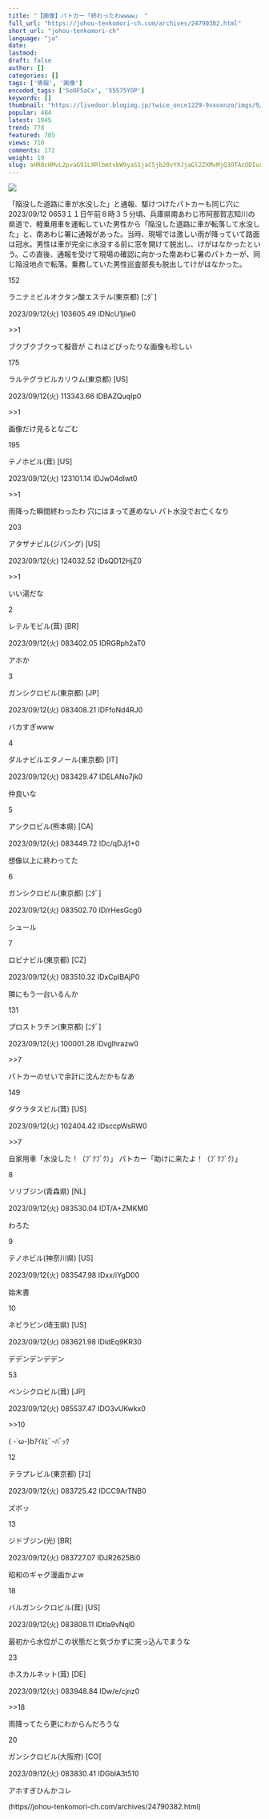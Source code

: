 ```yaml
---
title: "【画像】パトカー「終わったわwwww」 "
full_url: "https://johou-tenkomori-ch.com/archives/24790382.html"
short_url: "johou-tenkomori-ch"
language: "ja"
date: 
lastmod: 
draft: false
author: []
categories: []
tags: ['情報', '画像']
encoded_tags: ['5oOF5aCx', '55S75YOP']
keywords: []
thumbnail: "https://livedoor.blogimg.jp/twice_once1229-9vxoxnzo/imgs/9/d/9d1e069a-s.jpg"
popular: 484
latest: 1945
trend: 778
featured: 705
views: 710
comments: 172
weight: 19
slug: aHR0cHMvL2pvaG91LXRlbmtvbW9yaS1jaC5jb20vYXJjaGl2ZXMvMjQ3OTAzODIuaHRtbA==
---
```


![](https://livedoor.blogimg.jp/twice_once1229-9vxoxnzo/imgs/9/d/9d1e069a-s.jpg)

<div><p>「陥没した道路に車が水没した」と通報、駆けつけたパトカーも同じ穴に2023/09/12 0653１１日午前８時３５分頃、兵庫県南あわじ市阿那賀志知川の県道で、軽乗用車を運転していた男性から「陥没した道路に車が転落して水没した」と、南あわじ署に通報があった。当時、現場では激しい雨が降っていて路面は冠水。男性は車が完全に水没する前に窓を開けて脱出し、けがはなかったという。この直後、通報を受けて現場の確認に向かった南あわじ署のパトカーが、同じ陥没地点で転落。乗務していた男性巡査部長も脱出してけがはなかった。</p><p class='t_h t_i'>152 <p>ラニナミビルオクタン酸エステル(東京都) [ﾆﾀﾞ]</p> <p> 2023/09/12(火) 103605.49 IDNcU1jlie0</p></p> <p class='t_b t_i'> <p class='anchor'>>>1</p> ブクブクブクって擬音が これほどぴったりな画像も珍しい </p> <p class='t_h t_i'>175 <p>ラルテグラビルカリウム(東京都) [US]</p> <p> 2023/09/12(火) 113343.66 IDBAZQuqIp0</p></p> <p class='t_b t_i'> <p class='anchor'>>>1</p> 画像だけ見るとなごむ </p> <p class='t_h t_i'>195 <p>テノホビル(茸) [US]</p> <p> 2023/09/12(火) 123101.14 IDJw04dIwt0</p></p> <p class='t_b t_i'> <p class='anchor'>>>1</p> 雨降った瞬間終わったわ 穴にはまって進めない パト水没でお亡くなり </p> <p class='t_h t_i'>203 <p>アタザナビル(ジパング) [US]</p> <p> 2023/09/12(火) 124032.52 IDsQD12HjZ0</p></p> <p class='t_b t_i'> <p class='anchor'>>>1</p> いい湯だな </p> <p class='t_h'>2 <p>レテルモビル(茸) [BR]</p> <p> 2023/09/12(火) 083402.05 IDRGRph2aT0</p></p> <p class='t_b'> アホか </p> <p class='t_h'>3 <p>ガンシクロビル(東京都) [JP]</p> <p> 2023/09/12(火) 083408.21 IDFfoNd4RJ0</p></p> <p class='t_b'> バカすぎwww </p> <p class='t_h'>4 <p>ダルナビルエタノール(東京都) [IT]</p> <p> 2023/09/12(火) 083429.47 IDELANo7jk0</p></p> <p class='t_b'> 仲良いな </p> <p class='t_h'>5 <p>アシクロビル(熊本県) [CA]</p> <p> 2023/09/12(火) 083449.72 IDc/qDJj1+0</p></p> <p class='t_b'> 想像以上に終わってた </p> <p class='t_h'>6 <p>ガンシクロビル(東京都) [ﾆﾀﾞ]</p> <p> 2023/09/12(火) 083502.70 ID/rHesGcg0</p></p> <p class='t_b'> シュール </p> <p class='t_h'>7 <p>ロピナビル(東京都) [CZ]</p> <p> 2023/09/12(火) 083510.32 IDxCpIBAjP0</p></p> <p class='t_b'> 隣にもう一台いるんか </p> <p class='t_h t_i'>131 <p>プロストラチン(東京都) [ﾆﾀﾞ]</p> <p> 2023/09/12(火) 100001.28 IDvgIhrazw0</p></p> <p class='t_b t_i'> <p class='anchor'>>>7</p> パトカーのせいで余計に沈んだかもなあ </p> <p class='t_h t_i'>149 <p>ダクラタスビル(茸) [US]</p> <p> 2023/09/12(火) 102404.42 IDsccpWsRW0</p></p> <p class='t_b t_i'> <p class='anchor'>>>7</p> 自家用車「水没した！（ﾌﾞｸﾌﾞｸ）」 パトカー「助けに来たよ！（ﾌﾞｸﾌﾞｸ）」 </p> <p class='t_h'>8 <p>ソリブジン(青森県) [NL]</p> <p> 2023/09/12(火) 083530.04 IDT/A+ZMKM0</p></p> <p class='t_b'> わろた </p> <p class='t_h'>9 <p>テノホビル(神奈川県) [US]</p> <p> 2023/09/12(火) 083547.98 IDxx/iYgD00</p></p> <p class='t_b'> 始末書 </p> <p class='t_h'>10 <p>ネビラピン(埼玉県) [US]</p> <p> 2023/09/12(火) 083621.98 IDidEq9KR30</p></p> <p class='t_b'> デデンデンデデン </p> <p class='t_h t_i'>53 <p>ペンシクロビル(茸) [JP]</p> <p> 2023/09/12(火) 085537.47 IDO3vUKwkx0</p></p> <p class='t_b t_i'> <p class='anchor'>>>10</p> ( -`ω-)bｱｲﾙﾋﾞｰﾊﾞｯｸ </p> <p class='t_h'>12 <p>テラプレビル(東京都) [ﾇｺ]</p> <p> 2023/09/12(火) 083725.42 IDCC9ArTNB0</p></p> <p class='t_b'> ズボッ </p> <p class='t_h'>13 <p>ジドブジン(光) [BR]</p> <p> 2023/09/12(火) 083727.07 IDJR2625Bi0</p></p> <p class='t_b'> 昭和のギャグ漫画かよw </p> <p class='t_h'>18 <p>バルガンシクロビル(茸) [US]</p> <p> 2023/09/12(火) 083808.11 IDtIa9vNql0</p></p> <p class='t_b'> 最初から水位がこの状態だと気づかずに突っ込んでまうな </p> <p class='t_h t_i'>23 <p>ホスカルネット(茸) [DE]</p> <p> 2023/09/12(火) 083948.84 IDw/e/cjnz0</p></p> <p class='t_b t_i'> <p class='anchor'>>>18</p> 雨降ってたら更にわからんだろうな </p> <p class='t_h'>20 <p>ガンシクロビル(大阪府) [CO]</p> <p> 2023/09/12(火) 083830.41 IDGblA3t510</p></p> <p class='t_b'> アホすぎひんかコレ </p> </div>

(https//johou-tenkomori-ch.com/archives/24790382.html)
